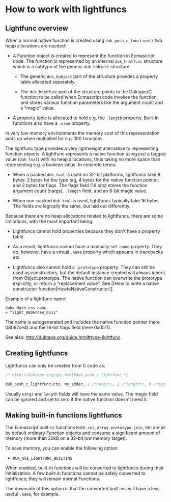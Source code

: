 # How to work with lightfuncs

## Lightfunc overview

When a normal native function is created using `duk_push_c_function()` two
heap allocations are needed:

* A Function object is created to represent the function in Ecmascript code.
  The function is represented by an internal `duk_hnatfunc` structure which
  is a subtype of the generic `duk_hobject` structure:

  - The generic `duk_hobject` part of the structure provides a property table
    allocated separately.

  - The `duk_hnatfunc` part of the structure points to the Duktape/C function
    to be called when Ecmascript code invokes the function, and stores various
    function parameters like the argument count and a "magic" value.

* A property table is allocated to hold e.g. the `.length` property.  Built-in
  functions also have a `.name` property.

In very low memory environments the memory cost of this representation adds up
when multiplied for e.g. 100 functions.

The lightfunc type provides a very lightweight alternative to representing
function objects.  A lightfunc represents a native function using just a
tagged value (`duk_tval`) with no heap allocations, thus taking no more space
than representing e.g. a boolean value.  In concrete terms:

* When a packed `duk_tval` is used on 32-bit platforms, lightfuncs take 8
  bytes: 2 bytes for the type tag, 4 bytes for the native function pointer,
  and 2 bytes for flags.  The flags field (16 bits) stores the function
  argument count (nargs), `.length` field, and an 8-bit magic value.

* When non-packed `duk_tval` is used, lightfuncs typically take 16 bytes.
  The fields are logically the same, but laid out differently.

Because there are no heap allocations related to lightfuncs, there are some
limitations, with the most important being:

* Lightfuncs cannot hold properties because they don't have a property table.

* As a result, lightfuncs cannot have a manually set `.name` property.
  They do, however, have a virtual `.name` property which appears in
  tracebacks etc.

* Lightfuncs also cannot hold a `.prototype` property.  They can still be
  used as constructors, but the default instance created will always inherit
  from Object.prototype.  The native function can overwrite the prototype
  explicitly, or return a "replacement value".  See
  [[How to write a native constructor function|HowtoNativeConstructor]].

Example of a lightfunc name:

```
duk> Math.cos.name
= "light_08067ce4_0511"
```

The name is autogenerated and includes the native function pointer (here
08067ce4) and the 16-bit flags field (here 0x0511).

See also: <http://duktape.org/guide.html#type-lightfunc>.

## Creating lightfuncs

Lightfuncs can only be created from C code as:

```c
/* http://duktape.org/api.html#duk_push_c_lightfunc */

duk_push_c_lightfunc(ctx, my_adder, 2 /*nargs*/, 2 /*length*/, 0 /*magic*/);
```

Usually `nargs` and `length` fields will have the same value.  The magic
field can be ignored and set to zero if the native function doesn't need it.

## Making built-in functions lightfuncs

The Ecmascript built-in functions `Math.cos`, `Array.prototype.join`, etc
are all by default ordinary Function objects and consume a significant
amount of memory (more than 20kB on a 32-bit low memory target).

To save memory, you can enable the following option:

* `DUK_USE_LIGHTFUNC_BUILTINS`

When enabled, built-in functions will be converted to lightfuncs during
their initialization.  A few built-in functions cannot be safely converted
to lightfuncs; they will remain normal Functions.

The downside of this option is that the converted built-ins will have a less
useful `.name`, for example.
